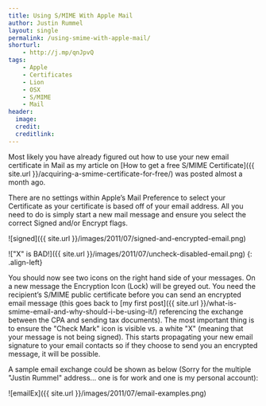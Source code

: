 ```yaml
---
title: Using S/MIME With Apple Mail
author: Justin Rummel
layout: single
permalink: /using-smime-with-apple-mail/
shorturl:
    - http://j.mp/qnJpvQ
tags:
    - Apple
    - Certificates
    - Lion
    - OSX
    - S/MIME
    - Mail
header:
  image:
  credit:
  creditlink:
---
```

Most likely you have already figured out how to use your new email certificate in Mail as my article on [How to get a free S/MIME Certificate]({{ site.url }}/acquiring-a-smime-certificate-for-free/) was posted almost a month ago.

There are no settings within Apple’s Mail Preference to select your Certificate as your certificate is based off of your email address. All you need to do is simply start a new mail message and ensure you select the correct Signed and/or Encrypt flags.

![signed]({{ site.url }}/images/2011/07/signed-and-encrypted-email.png)

!["X" is BAD!]({{ site.url }}/images/2011/07/uncheck-disabled-email.png)
{: .align-left}

You should now see two icons on the right hand side of your messages. On a new message the Encryption Icon (Lock) will be greyed out. You need the recipient’s S/MIME public certificate before you can send an encrypted email message (this goes back to [my first post]({{ site.url }}/what-is-smime-email-and-why-should-i-be-using-it/) referencing the exchange between the CPA and sending tax documents). The most important thing is to ensure the "Check Mark" icon is visible vs. a white "X" (meaning that your message is not being signed). This starts propagating your new email signature to your email contacts so if they choose to send you an encrypted message, it will be possible.

A sample email exchange could be shown as below (Sorry for the multiple "Justin Rummel" address... one is for work and one is my personal account):

![emailEx]({{ site.url }}/images/2011/07/email-examples.png)
